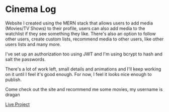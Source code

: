 # Cinema Log

Website I created using the MERN stack that allows users to add media (Movies/TV Shows) to their profile, users can also add media to the watchlist if they see something they like. There's also an option to follow other users, create custom lists, recommend media to other users, like other users lists and many more.

I've set up an authorization too using JWT and I'm using bcrypt to hash and salt the passwords. 

There's a lot of work left, small details and animations and I'll keep working on it until I feel it's good enough. For now, I feel it looks nice enough to publish.

Come check out the site and recommend me some movies, my username is dragan


<a href="https://draganstefanovic12.github.io/Cinema-log/#/">Live Project</a>
